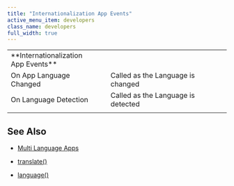 ```yaml
---
title: "Internationalization App Events"
active_menu_item: developers
class_name: developers
full_width: true
---
```



<table>
<tr>
<td width="227">
**Internationalization App Events**

</td>
<td width="44">
</td>
<td width="671">
</td>
</tr>
<tr>
<td width="227">
On App Language Changed

</td>
<td width="44">
</td>
<td width="671">
Called as the Language is changed

</td>
</tr>
<tr>
<td width="227">
On Language Detection

</td>
<td width="44">
</td>
<td width="671">
Called as the Language is detected

</td>
</tr>
<tr>
<td width="227">

</td>
<td width="44">
</td>
<td width="671">
</td>
</tr>
</table>

## **See Also**

 - [Multi Language Apps](../../../advanced-features/multi-language-apps/)

 - [translate()](../../../../scripting-apis/client-api/multi-language-apps/translate)

 - [language()](../../../../scripting-apis/client-api/multi-language-apps/language)

